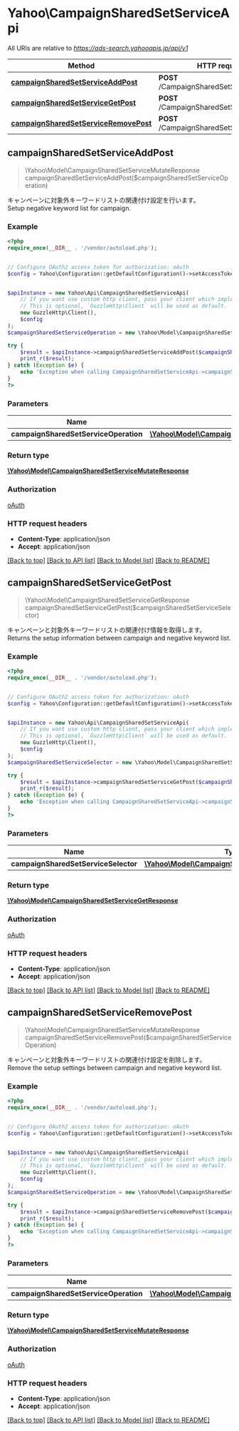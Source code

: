 # Yahoo\CampaignSharedSetServiceApi

All URIs are relative to *https://ads-search.yahooapis.jp/api/v1*

Method | HTTP request | Description
------------- | ------------- | -------------
[**campaignSharedSetServiceAddPost**](CampaignSharedSetServiceApi.md#campaignSharedSetServiceAddPost) | **POST** /CampaignSharedSetService/add | 
[**campaignSharedSetServiceGetPost**](CampaignSharedSetServiceApi.md#campaignSharedSetServiceGetPost) | **POST** /CampaignSharedSetService/get | 
[**campaignSharedSetServiceRemovePost**](CampaignSharedSetServiceApi.md#campaignSharedSetServiceRemovePost) | **POST** /CampaignSharedSetService/remove | 



## campaignSharedSetServiceAddPost

> \Yahoo\Model\CampaignSharedSetServiceMutateResponse campaignSharedSetServiceAddPost($campaignSharedSetServiceOperation)



<div lang=\"ja\">キャンペーンに対象外キーワードリストの関連付け設定を行います。</div><div lang=\"en\">Setup negative keyword list for campaign.</div>

### Example

```php
<?php
require_once(__DIR__ . '/vendor/autoload.php');


// Configure OAuth2 access token for authorization: oAuth
$config = Yahoo\Configuration::getDefaultConfiguration()->setAccessToken('YOUR_ACCESS_TOKEN');


$apiInstance = new Yahoo\Api\CampaignSharedSetServiceApi(
    // If you want use custom http client, pass your client which implements `GuzzleHttp\ClientInterface`.
    // This is optional, `GuzzleHttp\Client` will be used as default.
    new GuzzleHttp\Client(),
    $config
);
$campaignSharedSetServiceOperation = new \Yahoo\Model\CampaignSharedSetServiceOperation(); // \Yahoo\Model\CampaignSharedSetServiceOperation | 

try {
    $result = $apiInstance->campaignSharedSetServiceAddPost($campaignSharedSetServiceOperation);
    print_r($result);
} catch (Exception $e) {
    echo 'Exception when calling CampaignSharedSetServiceApi->campaignSharedSetServiceAddPost: ', $e->getMessage(), PHP_EOL;
}
?>
```

### Parameters


Name | Type | Description  | Notes
------------- | ------------- | ------------- | -------------
 **campaignSharedSetServiceOperation** | [**\Yahoo\Model\CampaignSharedSetServiceOperation**](../Model/CampaignSharedSetServiceOperation.md)|  | [optional]

### Return type

[**\Yahoo\Model\CampaignSharedSetServiceMutateResponse**](../Model/CampaignSharedSetServiceMutateResponse.md)

### Authorization

[oAuth](../../README.md#oAuth)

### HTTP request headers

- **Content-Type**: application/json
- **Accept**: application/json

[[Back to top]](#) [[Back to API list]](../../README.md#documentation-for-api-endpoints)
[[Back to Model list]](../../README.md#documentation-for-models)
[[Back to README]](../../README.md)


## campaignSharedSetServiceGetPost

> \Yahoo\Model\CampaignSharedSetServiceGetResponse campaignSharedSetServiceGetPost($campaignSharedSetServiceSelector)



<div lang=\"ja\">キャンペーンと対象外キーワードリストの関連付け情報を取得します。</div><div lang=\"en\">Returns the setup information between campaign and negative keyword list.</div>

### Example

```php
<?php
require_once(__DIR__ . '/vendor/autoload.php');


// Configure OAuth2 access token for authorization: oAuth
$config = Yahoo\Configuration::getDefaultConfiguration()->setAccessToken('YOUR_ACCESS_TOKEN');


$apiInstance = new Yahoo\Api\CampaignSharedSetServiceApi(
    // If you want use custom http client, pass your client which implements `GuzzleHttp\ClientInterface`.
    // This is optional, `GuzzleHttp\Client` will be used as default.
    new GuzzleHttp\Client(),
    $config
);
$campaignSharedSetServiceSelector = new \Yahoo\Model\CampaignSharedSetServiceSelector(); // \Yahoo\Model\CampaignSharedSetServiceSelector | 

try {
    $result = $apiInstance->campaignSharedSetServiceGetPost($campaignSharedSetServiceSelector);
    print_r($result);
} catch (Exception $e) {
    echo 'Exception when calling CampaignSharedSetServiceApi->campaignSharedSetServiceGetPost: ', $e->getMessage(), PHP_EOL;
}
?>
```

### Parameters


Name | Type | Description  | Notes
------------- | ------------- | ------------- | -------------
 **campaignSharedSetServiceSelector** | [**\Yahoo\Model\CampaignSharedSetServiceSelector**](../Model/CampaignSharedSetServiceSelector.md)|  | [optional]

### Return type

[**\Yahoo\Model\CampaignSharedSetServiceGetResponse**](../Model/CampaignSharedSetServiceGetResponse.md)

### Authorization

[oAuth](../../README.md#oAuth)

### HTTP request headers

- **Content-Type**: application/json
- **Accept**: application/json

[[Back to top]](#) [[Back to API list]](../../README.md#documentation-for-api-endpoints)
[[Back to Model list]](../../README.md#documentation-for-models)
[[Back to README]](../../README.md)


## campaignSharedSetServiceRemovePost

> \Yahoo\Model\CampaignSharedSetServiceMutateResponse campaignSharedSetServiceRemovePost($campaignSharedSetServiceOperation)



<div lang=\"ja\">キャンペーンと対象外キーワードリストの関連付け設定を削除します。</div><div lang=\"en\">Remove the setup settings between campaign and negative keyword list.</div>

### Example

```php
<?php
require_once(__DIR__ . '/vendor/autoload.php');


// Configure OAuth2 access token for authorization: oAuth
$config = Yahoo\Configuration::getDefaultConfiguration()->setAccessToken('YOUR_ACCESS_TOKEN');


$apiInstance = new Yahoo\Api\CampaignSharedSetServiceApi(
    // If you want use custom http client, pass your client which implements `GuzzleHttp\ClientInterface`.
    // This is optional, `GuzzleHttp\Client` will be used as default.
    new GuzzleHttp\Client(),
    $config
);
$campaignSharedSetServiceOperation = new \Yahoo\Model\CampaignSharedSetServiceOperation(); // \Yahoo\Model\CampaignSharedSetServiceOperation | 

try {
    $result = $apiInstance->campaignSharedSetServiceRemovePost($campaignSharedSetServiceOperation);
    print_r($result);
} catch (Exception $e) {
    echo 'Exception when calling CampaignSharedSetServiceApi->campaignSharedSetServiceRemovePost: ', $e->getMessage(), PHP_EOL;
}
?>
```

### Parameters


Name | Type | Description  | Notes
------------- | ------------- | ------------- | -------------
 **campaignSharedSetServiceOperation** | [**\Yahoo\Model\CampaignSharedSetServiceOperation**](../Model/CampaignSharedSetServiceOperation.md)|  | [optional]

### Return type

[**\Yahoo\Model\CampaignSharedSetServiceMutateResponse**](../Model/CampaignSharedSetServiceMutateResponse.md)

### Authorization

[oAuth](../../README.md#oAuth)

### HTTP request headers

- **Content-Type**: application/json
- **Accept**: application/json

[[Back to top]](#) [[Back to API list]](../../README.md#documentation-for-api-endpoints)
[[Back to Model list]](../../README.md#documentation-for-models)
[[Back to README]](../../README.md)

